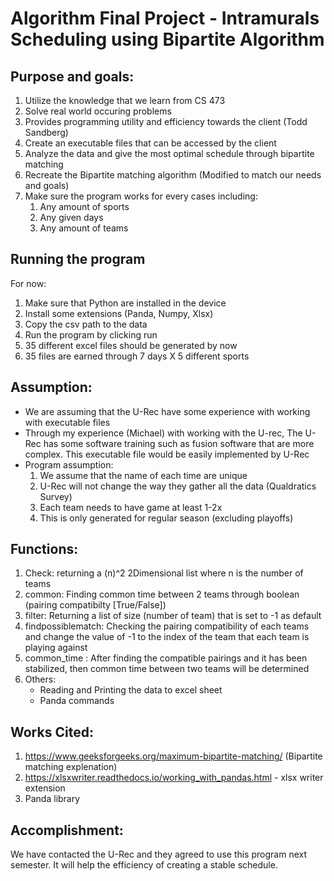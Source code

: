 
# Algorithm Final Project - Intramurals Scheduling using Bipartite Algorithm

## Purpose and goals:
1. Utilize the knowledge that we learn from CS 473
2. Solve real world occuring problems
3. Provides programming utility and efficiency towards the client (Todd Sandberg)
4. Create an executable files that can be accessed by the client
5. Analyze the data and give the most optimal schedule through bipartite matching
6. Recreate the Bipartite matching algorithm (Modified to match our needs and goals)
7. Make sure the program works for every cases including:
   1. Any amount of sports
   2. Any given days
   3. Any amount of teams

## Running the program
For now:
1. Make sure that Python are installed in the device
2. Install some extensions (Panda, Numpy, Xlsx)
3. Copy the csv path to the data
4. Run the program by clicking run
5. 35 different excel files should be generated by now
6. 35 files are earned through 7 days X 5 different sports

## Assumption:
* We are assuming that the U-Rec have some experience with working with executable files
* Through my experience (Michael) with working with the U-rec, The U-Rec has some software training such as fusion software that are more complex. This executable file would be easily implemented by U-Rec
* Program assumption:
    1. We assume that the name of each time are unique
    2. U-Rec will not change the way they gather all the data (Qualdratics Survey)
    3. Each team needs to have game at least 1-2x
    4. This is only generated for regular season (excluding playoffs)
## Functions:
1. Check: returning a (n)^2 2Dimensional list where n is the number of teams
2. common: Finding common time between 2 teams through boolean (pairing compatibilty [True/False])
3. filter: Returning a list of size (number of team) that is set to -1 as default
4. findpossiblematch: Checking the pairing compatibility of each teams and change the value of -1 to the index of the team that each team is playing against
5. common_time : After finding the compatible pairings and it has been stabilized, then common time between two teams will be determined
6. Others:
    * Reading and Printing the data to excel sheet
    * Panda commands


## Works Cited:
1. https://www.geeksforgeeks.org/maximum-bipartite-matching/ (Bipartite matching explenation)
2. https://xlsxwriter.readthedocs.io/working_with_pandas.html - xlsx writer extension
3. Panda library 
   

## Accomplishment:
We have contacted the U-Rec and they agreed to use this program next semester. It will help the efficiency of creating a stable schedule.

